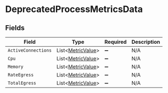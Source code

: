 # DeprecatedProcessMetricsData


## Fields

| Field                                                   | Type                                                    | Required                                                | Description                                             |
| ------------------------------------------------------- | ------------------------------------------------------- | ------------------------------------------------------- | ------------------------------------------------------- |
| `ActiveConnections`                                     | List<[MetricValue](../../Models/Shared/MetricValue.md)> | :heavy_minus_sign:                                      | N/A                                                     |
| `Cpu`                                                   | List<[MetricValue](../../Models/Shared/MetricValue.md)> | :heavy_minus_sign:                                      | N/A                                                     |
| `Memory`                                                | List<[MetricValue](../../Models/Shared/MetricValue.md)> | :heavy_minus_sign:                                      | N/A                                                     |
| `RateEgress`                                            | List<[MetricValue](../../Models/Shared/MetricValue.md)> | :heavy_minus_sign:                                      | N/A                                                     |
| `TotalEgress`                                           | List<[MetricValue](../../Models/Shared/MetricValue.md)> | :heavy_minus_sign:                                      | N/A                                                     |